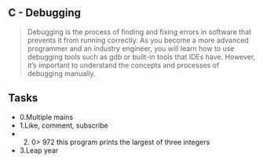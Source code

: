 ## C - Debugging
> Debugging is the process of finding and fixing errors in software that prevents it from running correctly. As you become a more advanced programmer and an industry engineer, you will learn how to use debugging tools such as gdb or built-in tools that IDEs have. However, it’s important to understand the concepts and processes of debugging manually.

## Tasks
* 0.Multiple mains
* 1.Like, comment, subscribe
* 2. 0> 972 this program prints the largest of three integers
* 3.Leap year
